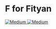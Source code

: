 # F for Fityan

<a href="https://github.com/fityannugroho/fityannugroho" target="_blank">
  <img alt="Medium" src="https://img.shields.io/badge/-See_on_GitHub-1d1916?style=for-the-badge&logo=github&logoColor=white" />
</a>
<a href="https://fityannugroho.github.io" target="_blank">
  <img alt="Medium" src="https://img.shields.io/badge/-See_on_Website-1d1916?style=for-the-badge&logo=github&logoColor=white" />
</a>
